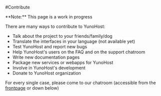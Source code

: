 #Contribute

<div class="alert alert-danger">**Note:** This page is a work in progress</div>

There are many ways to contribute to YunoHost:

* Talk about the project to your friends/family/dog
* Translate the interfaces in your language (not available yet)
* Test YunoHost and report new bugs
* Help YunoHost's users on the FAQ and on the support chatroom
* Write new documentation pages
* Package new services or webapps for YunoHost
* Involve in YunoHost's development
* Donate to YunoHost organization

For every single case, please come to our chatroom (accessible from the [frontpage](/) or down below)
